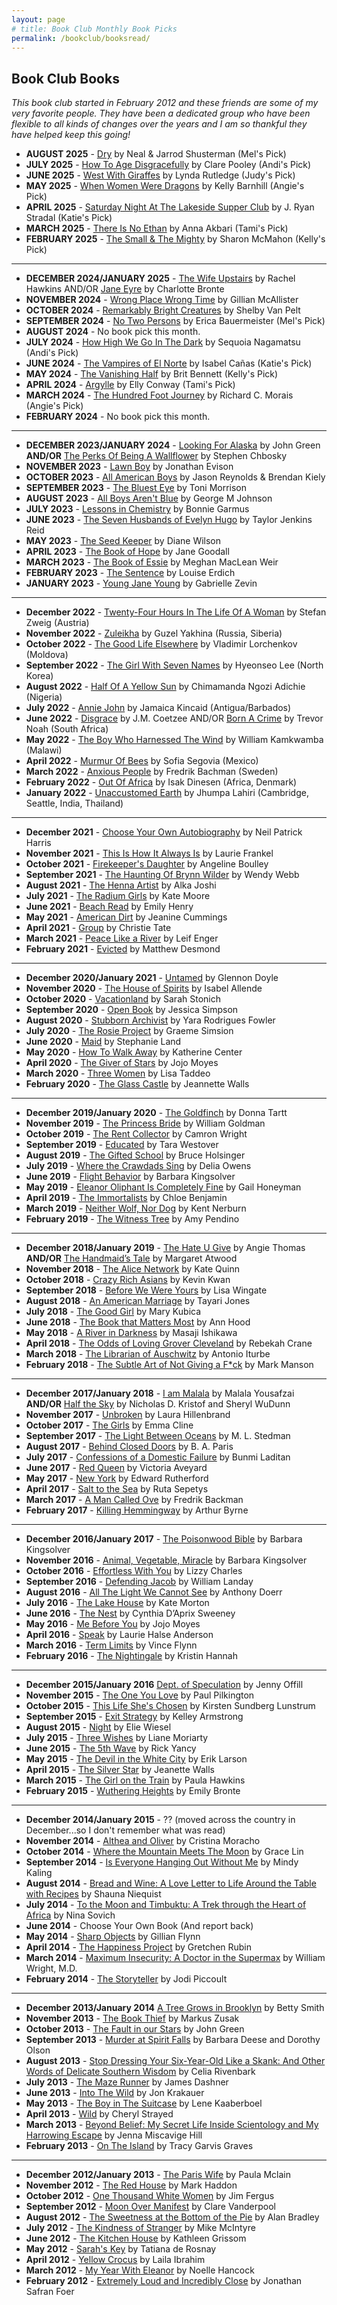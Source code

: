 ```yaml
---
layout: page
# title: Book Club Monthly Book Picks
permalink: /bookclub/booksread/
---
```

<h2>Book Club Books</h2>

*This book club started in February 2012 and these friends are some of my very favorite people. They have been a dedicated group who have been flexible to all kinds of changes over the years and I am so thankful they have helped keep this going!*

- **AUGUST 2025** - [Dry](https://www.amazon.com/Dry-Neal-Shusterman/dp/1481481975/ref=monarch_sidesheet_title) by Neal & Jarrod Shusterman (Mel's Pick)
- **JULY 2025** - [How To Age Disgracefully](https://www.amazon.com/How-Age-Disgracefully-Clare-Pooley/dp/0143137948/ref=monarch_sidesheet_title) by Clare Pooley (Andi's Pick)
- **JUNE 2025** - [West With Giraffes](https://www.amazon.com/West-Giraffes-Novel-Lynda-Rutledge/dp/1542023343/ref=monarch_sidesheet_title) by Lynda Rutledge (Judy's Pick)
- **MAY 2025** - [When Women Were Dragons](https://www.amazon.com/When-Women-Were-Dragons-Novel/dp/0385548222) by Kelly Barnhill (Angie's Pick)
- **APRIL 2025** - [Saturday Night At The Lakeside Supper Club](https://www.amazon.com/Saturday-Night-Lakeside-Supper-Club/dp/1984881094/ref=monarch_sidesheet_title) by J. Ryan Stradal (Katie's Pick)
- **MARCH 2025** - [There Is No Ethan](https://www.amazon.com/There-No-Ethan-Americas-Biggest/dp/1538742195) by Anna Akbari (Tami's Pick)
- **FEBRUARY 2025** - [The Small & The Mighty](https://www.amazon.com/Small-Mighty-Americans-Founding-Movement/dp/0593541677/ref=monarch_sidesheet_title) by Sharon McMahon (Kelly's Pick)

----
- **DECEMBER 2024/JANUARY 2025** - [The Wife Upstairs](https://www.amazon.com/Wife-Upstairs-Novel-Rachel-Hawkins/dp/1250245508/ref=monarch_sidesheet_title) by Rachel Hawkins AND/OR [Jane Eyre](https://www.amazon.com/Jane-Penguin-Classics-Charlotte-Bront%C3%AB/dp/0141441143/ref=monarch_sidesheet_title) by Charlotte Bronte
- **NOVEMBER 2024** - [Wrong Place Wrong Time](https://www.amazon.com/Wrong-Place-Time-Reeses-Book/dp/006325235X/ref=monarch_sidesheet_title) by Gillian McAllister
- **OCTOBER 2024** - [Remarkably Bright Creatures](https://www.amazon.com/Remarkably-Bright-Creatures-Shelby-Pelt/dp/0063204150/ref=tmm_hrd_swatch_0?_encoding=UTF8&dib_tag=se&dib=eyJ2IjoiMSJ9.KeXMWnxdJ5J48o4tPP-eg3quus5insBldTqa9Jsv3FuoNv4YJeP2p1dXxrxbBEATUtjP-cGcYu7-wOx2ZCFNGxLMbClRoirNB0YVUXtt0_LoRtz_2GwzIuR_qSiPMiE4dHmCbY1imkXVZPrM4TzPLFlrFIvXCWfoGtZON5mcCwUKx-7pp2RHoYDS-ITJCqE0zIJfuZMcO69eBwnS-LZX5CrTyWHbvgR85RlVTnEE-tI.SOxwg4OKfdhLpiCQKzA3udq7KpxOHW-LNJ5kiSlv6Ik&qid=1722027477&sr=1-1) by Shelby Van Pelt
- **SEPTEMBER 2024** - [No Two Persons](https://www.amazon.com/No-Two-Persons-Erica-Bauermeister-ebook/dp/B0B9KTYMKT/ref=tmm_kin_swatch_0?_encoding=UTF8&dib_tag=se&dib=eyJ2IjoiMSJ9.mLXNFDD2VHAK91or2ssObcIg2IM6TztuWJnMzjbPv5AzH2CFf56caFG2hao8hGJu2TNroZhn6MvqmcvZahfBYDkgaDa-PqDzMHMUc9YI1vhk5R723SXfr7m3o0JPOSulf5OvULrucmWoqPmMBfYPu3nJylUlrodGp6yo8LNJ0QNnklH6K9w4z4gmfDpt3SFM6IKeDIHgK114leoimYi7TOIATuwFgZ1CdiPrQ5f5tyA.xL-z3TDgYzC0r44iyCvCT6kLa4hSa9efdd6me6QHpO4&qid=1716399173&sr=8-1) by Erica Bauermeister (Mel's Pick)
- **AUGUST 2024** - No book pick this month.
- **JULY 2024** - [How High We Go In The Dark](https://www.amazon.com/How-High-We-Go-Dark/dp/0063072653/ref=tmm_pap_swatch_0?_encoding=UTF8&dib_tag=se&dib=eyJ2IjoiMSJ9.c2YL9S7WFsQowhZjwA6Qqe3JHc1btm2z4y6P42R5vZjGjHj071QN20LucGBJIEps.H7B5iGKfa2MzvwjlXYdweqWxVyNaqCdmFKnnan-ZSxQ&qid=1716306432&sr=1-1) by Sequoia Nagamatsu (Andi's Pick)
- **JUNE 2024** - [The Vampires of El Norte](https://www.amazon.com/Vampires-El-Norte-Isabel-Ca%C3%B1as/dp/0593436725/ref=sr_1_1?crid=2C2DNUM2G2SIZ&dib=eyJ2IjoiMSJ9.QBeNZtb_OAL6r5WWtoJlJS9WSyhw4eHnVSWdMsqfXkpWpSUKuA7tNO0GrrvJ8VH8Sa6rRH1OWH0cANzcjHk837OOZ4njzt0b8HNb7r8KXL0MTSZvRWsC_uTUwVdOLRVJtvQ0MJzNiGn1DVUpH8rKSbFBaqUEDanrw3Vwxp5Eui_zJXqLEXT7r-YdI4UlqQU0Z4eXyWGE62rkubBt0tGqXV_3HGu53lQRseTYVsfDQr4.tUnxtoFwaKNJPIiAcMIJSMrNx17hS096pf1wh11gMSw&dib_tag=se&keywords=vampires+of+el+norte&qid=1716306360&s=books&sprefix=vapires+of+el+norte%2Cstripbooks%2C200&sr=1-1) by Isabel Cañas (Katie's Pick)
- **MAY 2024** - [The Vanishing Half](https://www.amazon.com/Vanishing-Half-Novel-Brit-Bennett/dp/0525536965/ref=tmm_pap_swatch_0?_encoding=UTF8&dib_tag=se&dib=eyJ2IjoiMSJ9.9ZuxMhYIVd6AwbcZrVQoCyer_dQDlfgHsTGfZ3g_EX6CfrUeSsJ51mcg281Xi3XDSb2r7-Jkk4ND1Iiwo_Nx3HDTFljZXR8hoquB6z5vE8zXHRT1jZ-E7LO7i46zGysG-4j7tNcrQFHXfGKNSNW4Qsv579s8GY_cXIsKsj3vZqawBEZkjPqXcpGpPl7Uosk8IaFWPwN9F94TxwyQcpJwLRqnDUIMN_s82dHe4MX_lhI.Rs-anbggD_k9KUAUjR61T4Y72n7zuH4CJyl1W95pYRY&qid=1716306298&sr=1-1) by Brit Bennett (Kelly's Pick)
- **APRIL 2024** - [Argylle](https://www.amazon.com/Argylle-Novel-Elly-Conway/dp/0593600010/ref=tmm_hrd_swatch_0?_encoding=UTF8&dib_tag=se&dib=eyJ2IjoiMSJ9.Ge0g0CNxBf2Y-9ZNJ_vF7f4eTnZ7-DCKXwaaqyXLnVyNieqVNwA1MsFiLfplbw3Z1ioOyBJwgbP632yXJ0QToC-EaIqvnv8G-fM4G8F9elg-xUGEwxZvRqHcLrupPcmKh1ofNhXvCBSC3ioIxJd87M09Mbqrwg7ipr41LFOQkNlT2xNWpJMJb9M7luyHc1xX1qn9PIwCo5xL5bwrdWhfsmEXEBLZtgItGFJq4OC_PFA.sndkrRdYyEg1W9CorBw2S-1x88zq-dqxatNvkS7fEdc&qid=1716306250&sr=1-1) by Elly Conway (Tami's Pick)
- **MARCH 2024** - [The Hundred Foot Journey](https://www.amazon.com/Hundred-Foot-Journey-Richard-C-Morais/dp/1439165653/ref=tmm_pap_swatch_0?_encoding=UTF8&dib_tag=se&dib=eyJ2IjoiMSJ9.6Fgd--ololg42ACwDzvhA8pH9AVvs5x5CcchBJ-zutEIVacSKf3auPQiJhX0iRo8WzNuW-wx3z2Spn0QfTL2XW4hPkFKdS6g7SVsL5NKjdFxf9BdUxUGLQVBktBfkio2Mme1bkmGM0WKHmJWHtEw_Ba0pseXXU2XiYegv5kUQ02feuFOYddCFDTTy16g8H3CgyeVuV_daigEsk7Iv02YpOifkrMFOMb738eBPwvM2Mg.aXK70_whMglHjiPO1TynELZx7qSM8LanhYP2eQi6SGQ&qid=1716306188&sr=1-1) by Richard C. Morais (Angie's Pick)
- **FEBRUARY 2024** - No book pick this month. 

----
- **DECEMBER 2023/JANUARY 2024** - [Looking For Alaska](https://www.amazon.com/Looking-Alaska-John-Green-ebook/dp/B000YI1K0C/ref=sr_1_1?crid=3865IWYX2CJO0&keywords=looking%20for%20alaska&qid=1692383048&s=books&sprefix=looking%20for%20alaska%2Cstripbooks%2C135&sr=1-1&fbclid=IwAR3SppFlpT8IIDFO0zwNg2aAwIgyEdMd7H5vnsM0veg_oLsH3PBgJiHXAPw) by John Green **AND/OR** [The Perks Of Being A Wallflower](https://www.amazon.com/Perks-Being-Wallflower-Stephen-Chbosky/dp/1451696191/ref=sr_1_1?keywords=the+perks+of+being+a+wallflower+paperback&qid=1692385773&s=books&sprefix=the+perks+%2Cstripbooks%2C147&sr=1-1) by Stephen Chbosky
- **NOVEMBER 2023** - [Lawn Boy](https://www.amazon.com/Lawn-Boy-Jonathan-Evison-ebook/dp/B075G4KSVS/ref=sr_1_2?crid=OGSMDA9X08UM&keywords=lawn+boy&qid=1692385631&s=books&sprefix=lawn+boy%2Cstripbooks%2C137&sr=1-2) by Jonathan Evison
- **OCTOBER 2023** - [All American Boys](https://www.amazon.com/All-American-Boys-Jason-Reynolds/dp/1481463349/ref=sr_1_1?crid=2IVO5K0GX267T&keywords=all+american+boys&qid=1692385586&s=books&sprefix=all+american+boy%2Cstripbooks%2C144&sr=1-1) by Jason Reynolds & Brendan Kiely
- **SEPTEMBER 2023** - [The Bluest Eye](https://www.amazon.com/Bluest-Eye-Vintage-International/dp/0307278441/ref=sr_1_1?crid=N4VGTWCMLKGZ&keywords=the+bluest+eye&qid=1692385533&s=books&sprefix=the+bluest+eye%2Cstripbooks%2C144&sr=1-1) by Toni Morrison
- **AUGUST 2023** - [All Boys Aren't Blue](https://www.amazon.com/All-Boys-Arent-Blue/dp/0241515033/ref=monarch_sidesheet) by George M Johnson
- **JULY 2023** - [Lessons in Chemistry](https://smile.amazon.com/Lessons-Chemistry-Garmus-Bonnie/dp/1804990922/ref=monarch_sidesheet) by Bonnie Garmus
- **JUNE 2023** - [The Seven Husbands of Evelyn Hugo](https://smile.amazon.com/Seven-Husbands-Evelyn-Hugo-Novel/dp/1501161938/ref=monarch_sidesheet) by Taylor Jenkins Reid 
- **MAY 2023** - [The Seed Keeper](https://smile.amazon.com/Seed-Keeper-Novel-Diane-Wilson/dp/1571311378/ref=monarch_sidesheet) by Diane Wilson
- **APRIL 2023** - [The Book of Hope](https://smile.amazon.com/Book-Hope-Goodall-Jane-Abram/dp/0241479460/ref=monarch_sidesheet) by Jane Goodall
- **MARCH 2023** - [The Book of Essie](https://smile.amazon.com/Book-Essie-Meghan-MacLean-Weir/dp/0525436073/ref=monarch_sidesheet) by Meghan MacLean Weir
- **FEBRUARY 2023** - [The Sentence](https://smile.amazon.com/Sentence-Novel-Louise-Erdrich/dp/0062671138/ref=monarch_sidesheet) by Louise Erdich
- **JANUARY 2023** - [Young Jane Young](https://smile.amazon.com/Young-Jane-Novel-Gabrielle-Zevin/dp/1616208694/ref=monarch_sidesheet) by Gabrielle Zevin

----
- **December 2022** - [Twenty-Four Hours In The Life Of A Woman](https://www.amazon.com/Twenty-Four-Hours-Woman-Stefan-Zweig/dp/1782272151) by Stefan Zweig (Austria)
- **November 2022** - [Zuleikha](https://www.amazon.com/Zuleikha-Guzel-Yakhina/dp/1786073498) by Guzel Yakhina (Russia, Siberia)
- **October 2022** - [The Good Life Elsewhere](https://www.amazon.com/Good-Life-Elsewhere-Vladimir-Lorchenkov/dp/1939931010) by Vladimir Lorchenkov (Moldova)
- **September 2022** - [The Girl With Seven Names](https://www.amazon.com/Girl-Seven-Names-Korean-Defectors-ebook/dp/B00JD3ZL9U) by Hyeonseo Lee (North Korea)
- **August 2022** - [Half Of A Yellow Sun](https://www.amazon.com/Half-Yellow-Chimamanda-Ngozi-Adichie/dp/1400095204) by  Chimamanda Ngozi Adichie (Nigeria)
- **July 2022** - [Annie John](https://www.amazon.com/Annie-John-Novel-Jamaica-Kincaid/dp/0374525102) by Jamaica Kincaid (Antigua/Barbados)
- **June 2022** - [Disgrace](https://www.amazon.com/Disgrace-Novel-J-M-Coetzee/dp/0140296409) by J.M. Coetzee AND/OR [Born A Crime](https://www.amazon.com/Born-Crime-Stories-African-Childhood-ebook/dp/B01DHWACVY) by Trevor Noah (South Africa)
- **May 2022** - [The Boy Who Harnessed The Wind](https://www.amazon.com/Boy-Who-Harnessed-Wind-Electricity/dp/0061730335) by William Kamkwamba (Malawi)
- **April 2022** - [Murmur Of Bees](https://www.amazon.com/Murmur-Bees-Sofia-Segovia-ebook/dp/B07GNCQXXB) by Sofia Segovia (Mexico)
- **March 2022** - [Anxious People](https://www.amazon.com/Anxious-People-Novel-Fredrik-Backman/dp/1501160834) by Fredrik Bachman (Sweden)
- **February 2022** - [Out Of Africa](https://www.amazon.com/Africa-Modern-Library-Nonfiction-Books/dp/0679600213) by Isak Dinesen (Africa, Denmark)
- **January 2022** - [Unaccustomed Earth](https://www.amazon.com/Unaccustomed-Earth-Jhumpa-Lahiri-ebook/dp/B0011UGLK6/ref=tmm_kin_swatch_0?_encoding=UTF8&qid=1639967166&sr=8-1) by Jhumpa Lahiri (Cambridge, Seattle, India, Thailand)

----
- **December 2021** - [Choose Your Own Autobiography](https://www.amazon.com/Neil-Patrick-Harris-Target/dp/0804187088/ref=tmm_hrd_swatch_0?_encoding=UTF8&qid=&sr=) by Neil Patrick Harris
- **November 2021** - [This Is How It Always Is](https://www.amazon.com/This-How-Always-LAURIE-FRANKEL/dp/1250088569/ref=sr_1_1?dchild=1&keywords=this+is+how+it+always+is&qid=1619566329&sr=8-1) by Laurie Frankel
- **October 2021** - [Firekeeper's Daughter](https://www.amazon.com/Firekeepers-Daughter-Angeline-Boulley/dp/1250766567) by Angeline Boulley
- **September 2021** - [The Haunting Of Brynn Wilder](https://www.amazon.com/Haunting-Brynn-Wilder-Novel-ebook/dp/B0844QT2FT/ref=sr_1_1?dchild=1&keywords=haunting+of+brynn+wilder&qid=1619566273&sr=8-1) by Wendy Webb
- **August 2021** - [The Henna Artist](https://www.amazon.com/Henna-Artist-Novel-Alka-Joshi/dp/0778331474/ref=sr_1_1?dchild=1&keywords=the+henna+artist&qid=1619566238&sr=8-1) by Alka Joshi
- **July 2021** - [The Radium Girls](https://www.amazon.com/Radium-Girls-Story-Americas-Shining/dp/149264935X) by Kate Moore
- **June 2021** - [Beach Read](https://www.amazon.com/Beach-Read-Emily-Henry/dp/1984806734/ref=sr_1_1?dchild=1&keywords=beach+read&qid=1619566208&sr=8-1) by Emily Henry
- **May 2021** - [American Dirt](https://www.amazon.com/American-Dirt-Novel-Jeanine-Cummins-ebook/dp/B07QQLCZY1/ref=sr_1_1?dchild=1&keywords=american+dirt&qid=1603851432&sr=8-1) by Jeanine Cummings
- **April 2021** - [Group](https://www.amazon.com/Group-How-One-Therapist-Circle-Strangers-Saved-My-Life-ebook/dp/B084GBBGHS/ref=sr_1_1?dchild=1&keywords=group&qid=1603851287&sr=8-1) by Christie Tate
- **March 2021** - [Peace Like a River](https://www.amazon.com/Peace-Like-River-Leif-Enger-ebook/dp/B0062A4882/ref=sr_1_1?crid=16K4C2TO9GDGH&dchild=1&keywords=peace+like+a+river+by+leif+enger&qid=1603850920&s=digital-text&sprefix=peace+like+a+%2Cdigital-text%2C186&sr=1-1) by Leif Enger
- **February 2021** - [Evicted](https://www.amazon.com/Evicted-Poverty-Profit-American-City-ebook/dp/B010ZXKCAO/ref=tmm_kin_swatch_0?_encoding=UTF8&qid=1603851189&sr=8-1) by Matthew Desmond

----
- **December 2020/January 2021** - [Untamed](https://www.amazon.com/Untamed-Glennon-Doyle-ebook/dp/B07VSZTKJ8/ref=tmm_kin_swatch_0?_encoding=UTF8&qid=1603891581&sr=1-1-791c2399-d602-4248-afbb-8a79de2d236f) by Glennon Doyle
- **November 2020** - [The House of Spirits](https://www.amazon.com/House-Spirits-Novel-Isabel-Allende-ebook/dp/B01675AB28/ref=tmm_kin_swatch_0?_encoding=UTF8&qid=1595963392&sr=8-2) by Isabel Allende
- **October 2020** - [Vacationland](https://www.amazon.com/Vacationland-Sarah-Stonich-ebook/dp/B00C13Q2ZG/ref=tmm_kin_swatch_0?_encoding=UTF8&qid=1595963444&sr=8-4) by Sarah Stonich
- **September 2020** - [Open Book](https://www.amazon.com/Untitled-Memoir-Lou-Htims-ebook/dp/B07GVJPXV9/ref=tmm_kin_swatch_0?_encoding=UTF8&qid=1595963467&sr=8-2) by Jessica Simpson
- **August 2020** - [Stubborn Archivist](https://www.amazon.com/Stubborn-Archivist-Yara-Rodrigues-Fowler-ebook-dp-B07FPBKZWX/dp/B07FPBKZWX/ref=mt_other?_encoding=UTF8&me=&qid=1595963496) by Yara Rodrigues Fowler
- **July 2020** - [The Rosie Project](https://www.amazon.com/Rosie-Project-Novel-Tillman-Book-ebook/dp/B00BSBR9N6/ref=sr_1_2?dchild=1&keywords=rosie+project&qid=1595963533&s=digital-text&sr=1-2) by Graeme Simsion
- **June 2020** - [Maid](https://www.amazon.com/Maid-Hard-Work-Mothers-Survive-ebook/dp/B07CWPRXFG/ref=sr_1_2?dchild=1&keywords=Maid&qid=1595963560&s=digital-text&sr=1-2) by Stephanie Land
- **May 2020** - [How To Walk Away](https://www.amazon.com/How-Walk-Away-Katherine-Center-ebook/dp/B076B271QT/ref=sr_1_2?dchild=1&keywords=how+to+walk+away&qid=1595963585&s=digital-text&sr=1-2) by Katherine Center
- **April 2020** - [The Giver of Stars](https://www.amazon.com/Giver-Stars-Novel-Jojo-Moyes-ebook/dp/B07NKP3JL4/ref=sr_1_2?dchild=1&keywords=the+giver+of+stars&qid=1595963611&s=digital-text&sr=1-2) by Jojo Moyes
- **March 2020** - [Three Women](https://www.amazon.com/Three-Women-Lisa-Taddeo-ebook/dp/B07MNJS37D/ref=sr_1_2?dchild=1&keywords=three+women&qid=1595963633&s=digital-text&sr=1-2) by Lisa Taddeo
- **February 2020** - [The Glass Castle](https://www.amazon.com/Glass-Castle-Memoir-Jeannette-Walls-ebook/dp/B000OVLKMM/ref=sr_1_2?dchild=1&keywords=the+glass+castle&qid=1595963657&s=digital-text&sr=1-2) by Jeannette Walls

----
- **December 2019/January 2020** - [The Goldfinch](https://www.amazon.com/Goldfinch-Novel-Pulitzer-Prize-Fiction-ebook/dp/B00BAXFECK/ref=sr_1_2?dchild=1&keywords=the+goldfinch&qid=1595966238&s=digital-text&sr=1-2) by Donna Tartt
- **November 2019** - [The Princess Bride](https://www.amazon.com/Princess-Bride-Morgensterns-Classic-Adventure-ebook/dp/B003IEJZRY/ref=sr_1_2?dchild=1&keywords=the+princess+bride&qid=1595966283&s=digital-text&sr=1-2) by William Goldman
- **October 2019** - [The Rent Collector](https://www.amazon.com/Rent-Collector-Camron-Wright-ebook/dp/B0091X6T4I/ref=sr_1_2?dchild=1&keywords=the+rent+collector&qid=1595966317&s=digital-text&sr=1-2) by Camron Wright
- **September 2019** - [Educated](https://www.amazon.com/Educated-Memoir-Tara-Westover-ebook/dp/B072BLVM83/ref=sr_1_2?dchild=1&keywords=educated&qid=1595966352&s=digital-text&sr=1-2) by Tara Westover
- **August 2019** - [The Gifted School](https://www.amazon.com/Gifted-School-Novel-Bruce-Holsinger-ebook/dp/B07JYQ2W93/ref=tmm_kin_swatch_0?_encoding=UTF8&qid=1595966479&sr=1-2) by Bruce Holsinger 
- **July 2019** - [Where the Crawdads Sing](https://www.amazon.com/Where-Crawdads-Sing-Delia-Owens-ebook/dp/B078GD3DRG/ref=sr_1_2?crid=2177EVSTV15KA&dchild=1&keywords=where+the+crawdads+sing&qid=1595966527&s=digital-text&sprefix=where+the+cra%2Cdigital-text%2C332&sr=1-2) by Delia Owens
- **June 2019** - [Flight Behavior](https://www.amazon.com/Flight-Behavior-Novel-Barbara-Kingsolver-ebook/dp/B007HBY89E/ref=sr_1_2?dchild=1&keywords=flight+behavior&qid=1595966554&s=digital-text&sr=1-2) by Barbara Kingsolver
- **May 2019** - [Eleanor Oliphant Is Completely Fine](https://www.amazon.com/Eleanor-Oliphant-Completely-Fine-Novel-ebook/dp/B01KGZVTOE/ref=sr_1_2?crid=2B1NWXJNFXJ4T&dchild=1&keywords=eleanor+oliphant+is+completely+fine&qid=1595966587&s=digital-text&sprefix=eleanor+oliph%2Cdigital-text%2C274&sr=1-2) by Gail Honeyman
- **April 2019** - [The Immortalists](https://www.amazon.com/Immortalists-Chloe-Benjamin-ebook/dp/B071D3D2ZX/ref=sr_1_2?crid=107D7K9QOTOJP&dchild=1&keywords=the+immortalists&qid=1595966613&s=digital-text&sprefix=the+immor%2Cdigital-text%2C301&sr=1-2) by Chloe Benjamin
- **March 2019** - [Neither Wolf, Nor Dog](https://www.amazon.com/Neither-Wolf-nor-25th-Anniversary-ebook/dp/B07VT9R1W4/ref=sr_1_2?crid=2PJKZO7KMINBY&dchild=1&keywords=neither+wolf+nor+dog+by+kent+nerburn&qid=1595966652&s=digital-text&sprefix=neither+wolf%2Cdigital-text%2C-1&sr=1-2) by Kent Nerburn
- **February 2019** - [The Witness Tree](https://www.amazon.com/Witness-Tree-Amy-Pendino-ebook/dp/B07H5QML1S/ref=sr_1_1?dchild=1&keywords=the+witness+tree&qid=1595966725&s=digital-text&sr=1-1) by Amy Pendino

----
- **December 2018/January 2019** - [The Hate U Give](https://www.amazon.com/Hate-U-Give-Angie-Thomas-ebook/dp/B01M0614T9/ref=sr_1_2?dchild=1&keywords=the+hate+you+give&qid=1595966756&s=digital-text&sr=1-2) by Angie Thomas **AND/OR** [The Handmaid’s Tale](https://www.amazon.com/Handmaids-Tale-Margaret-Atwood-ebook/dp/B003JFJHTS/ref=sr_1_2?dchild=1&keywords=the+handmaid%27s+tale&qid=1595966777&s=digital-text&sr=1-2) by Margaret Atwood
- **November 2018** - [The Alice Network](https://www.amazon.com/Alice-Network-Novel-Kate-Quinn-ebook/dp/B01LZFL63S/ref=sr_1_2?dchild=1&keywords=the+alice+network&qid=1595967228&s=digital-text&sr=1-2) by Kate Quinn
- **October 2018** - [Crazy Rich Asians](https://www.amazon.com/Crazy-Rich-Asians-Trilogy-Book-ebook/dp/B00AP2VQEM/ref=sr_1_3?dchild=1&keywords=crazy+rich&qid=1596154594&s=digital-text&sr=1-3) by Kevin Kwan
- **September 2018** - [Before We Were Yours](https://www.amazon.com/Before-We-Were-Yours-Novel-ebook/dp/B01M14UN1J/ref=sr_1_2?dchild=1&keywords=before+we+were+yours&qid=1596154626&s=digital-text&sr=1-2) by Lisa Wingate
- **August 2018** - [An American Marriage](https://www.amazon.com/American-Marriage-Novel-Oprahs-Selection-ebook/dp/B01NCUXEFR/ref=sr_1_2?dchild=1&keywords=american+marriage&qid=1596154653&s=digital-text&sr=1-2) by Tayari Jones
- **July 2018** - [The Good Girl](https://www.amazon.com/Good-Girl-addictively-suspenseful-gripping-ebook/dp/B00IB5BSBG/ref=sr_1_2?dchild=1&keywords=the+good+girl&qid=1596154686&s=digital-text&sr=1-2) by Mary Kubica
- **June 2018** - [The Book that Matters Most](https://www.amazon.com/Book-That-Matters-Most-Novel-ebook/dp/B016CAJJ12/ref=sr_1_2?dchild=1&keywords=the+book+that+matters+most&qid=1596154718&s=digital-text&sr=1-2) by Ann Hood
- **May 2018** - [A River in Darkness](https://www.amazon.com/River-Darkness-Escape-North-Korea-ebook/dp/B06XKRKFZL/ref=sr_1_2?dchild=1&keywords=a+river+in+darkness&qid=1596154745&s=digital-text&sr=1-2) by Masaji Ishikawa
- **April 2018** - [The Odds of Loving Grover Cleveland](https://www.amazon.com/Odds-Loving-Grover-Cleveland-ebook/dp/B01ELCZOBM/ref=sr_1_2?crid=22DX2AHBHXGCF&dchild=1&keywords=the+odds+of+loving+grover+cleveland&qid=1596154781&s=digital-text&sprefix=the+odds+%2Cdigital-text%2C171&sr=1-2) by Rebekah Crane
- **March 2018** - [The Librarian of Auschwitz](https://www.amazon.com/Librarian-Auschwitz-Antonio-Iturbe-ebook/dp/B06XR8L9XW/ref=sr_1_2?crid=3E25PC78TBM6M&dchild=1&keywords=the+librarian+of+auschwitz&qid=1596154808&s=digital-text&sprefix=the+libraryan+of%2Cdigital-text%2C172&sr=1-2) by Antonio Iturbe
- **February 2018** - [The Subtle Art of Not Giving a F*ck](https://www.amazon.com/Subtle-Art-Not-Giving-Counterintuitive-ebook/dp/B019MMUA8S/ref=sr_1_2?crid=U3EV2YVFUEME&dchild=1&keywords=the+subtle+art+of+not+giving+a+fck&qid=1596154838&s=digital-text&sprefix=the+subtl%2Cdigital-text%2C182&sr=1-2) by Mark Manson

----
- **December 2017/January 2018** - [I am Malala](https://www.amazon.com/Am-Malala-Stood-Education-Taliban-ebook/dp/B00CH3DBNQ/ref=sr_1_2?dchild=1&keywords=I+am+malala&qid=1596154865&s=digital-text&sr=1-2) by Malala Yousafzai **AND/OR** [Half the Sky](https://www.amazon.com/Half-Sky-Nicholas-D-Kristof-ebook/dp/B002MHOCTO/ref=sr_1_2?dchild=1&keywords=half+the+sky&qid=1596154890&s=digital-text&sr=1-2) by Nicholas D. Kristof and Sheryl WuDunn 
- **November 2017** - [Unbroken](https://www.amazon.com/Unbroken-World-Survival-Resilience-Redemption-ebook/dp/B003WUYPPG/ref=sr_1_2?dchild=1&keywords=unbroken&qid=1596154918&s=digital-text&sr=1-2) by Laura Hillenbrand
- **October 2017** - [The Girls](https://www.amazon.com/Girls-Novel-Emma-Cline-ebook/dp/B015LYZH20/ref=sr_1_2?dchild=1&keywords=the+girls&qid=1596154943&s=digital-text&sr=1-2) by Emma Cline 
- **September 2017** - [The Light Between Oceans](https://www.amazon.com/Light-Between-Oceans-Novel-ebook/dp/B0064CL1T2/ref=sr_1_2?crid=2K1WMPSUB1HCO&dchild=1&keywords=the+light+between+oceans&qid=1596154972&s=digital-text&sprefix=the+light+between+o%2Cdigital-text%2C173&sr=1-2) by M. L. Stedman
- **August 2017** - [Behind Closed Doors](https://www.amazon.com/Behind-Closed-Doors-B-Paris-ebook/dp/B01CXO4VRI/ref=sr_1_2?dchild=1&keywords=behind+closed+doors&qid=1596155015&s=digital-text&sr=1-2) by B. A. Paris
- **July 2017** - [Confessions of a Domestic Failure](https://www.amazon.com/Confessions-Domestic-Failure-Humorous-Perfect-ebook/dp/B01N3JKY1D/ref=sr_1_2?crid=3EO7Q93G8EHRV&dchild=1&keywords=confessions+of+a+domestic+failure&qid=1596155049&s=digital-text&sprefix=confessions+of+a+domes%2Cdigital-text%2C171&sr=1-2) by Bunmi Laditan
- **June 2017** - [Red Queen](https://www.amazon.com/Red-Queen-Victoria-Aveyard-ebook/dp/B00KFG156C/ref=sr_1_2?dchild=1&keywords=red+queen&qid=1596155080&s=digital-text&sr=1-2) by Victoria Aveyard
- **May 2017** - [New York](https://www.amazon.com/New-York-Novel-Edward-Rutherfurd-ebook/dp/B002PMVY3I/ref=sr_1_3?dchild=1&keywords=new+york&qid=1596155105&s=digital-text&sr=1-3) by Edward Rutherford
- **April 2017** - [Salt to the Sea](https://www.amazon.com/Salt-Sea-Ruta-Sepetys-ebook/dp/B00YM34WM8/ref=sr_1_2?dchild=1&keywords=salt+to+the+sea&qid=1596155130&s=digital-text&sr=1-2) by Ruta Sepetys
- **March 2017** - [A Man Called Ove](https://www.amazon.com/Man-Called-Ove-Novel-ebook/dp/B00GEEB730/ref=sr_1_2?dchild=1&keywords=a+man+called+ove&qid=1596155155&s=digital-text&sr=1-2) by Fredrik Backman
- **February 2017** - [Killing Hemmingway](https://www.amazon.com/gp/product/B00U01ICUO/ref=dbs_a_def_rwt_hsch_vapi_tkin_p1_i0) by Arthur Byrne

----
- **December 2016/January 2017** - [The Poisonwood Bible](https://www.amazon.com/Barbara-Kingsolver-ebook/dp/B000QTE9WU/ref=sr_1_2?dchild=1&keywords=the+poisonwood+bible&qid=1596155246&s=digital-text&sr=1-2) by Barbara Kingsolver
- **November 2016** - [Animal, Vegetable, Miracle](https://www.amazon.com/Animal-Vegetable-Miracle-10th-anniversary-ebook/dp/B01JYX7LKU/ref=sr_1_2?crid=37BJXK0OQZQUJ&dchild=1&keywords=animal+vegetable+miracle+by+barbara+kingsolver&qid=1596155273&s=digital-text&sprefix=animal+vege%2Cdigital-text%2C173&sr=1-2) by Barbara Kingsolver
- **October 2016** - [Effortless With You](https://www.amazon.com/Effortless-You-Lizzy-Charles-ebook/dp/B00EHZVW1U/ref=sr_1_2?dchild=1&keywords=effortless+with+you&qid=1596155304&s=digital-text&sr=1-2) by Lizzy Charles
- **September 2016** - [Defending Jacob](https://www.amazon.com/Defending-Jacob-Novel-William-Landay-ebook/dp/B0050DIWFC/ref=sr_1_2?dchild=1&keywords=defending+jacob&qid=1596155332&s=digital-text&sr=1-2) by William Landay
- **August 2016** - [All The Light We Cannot See](https://www.amazon.com/All-Light-We-Cannot-See-ebook/dp/B00DPM7TIG/ref=sr_1_2?dchild=1&keywords=all+the+light+we+cannot+see&qid=1596155356&s=digital-text&sr=1-2) by Anthony Doerr
- **July 2016** - [The Lake House](https://www.amazon.com/Lake-House-Novel-Kate-Morton-ebook/dp/B00LD1S3PY/ref=sr_1_2?dchild=1&keywords=the+lake+house&qid=1596158745&s=digital-text&sr=1-2) by Kate Morton
- **June 2016** - [The Nest](https://www.amazon.com/Nest-Cynthia-DAprix-Sweeney-ebook/dp/B010LU8V8Q/ref=sr_1_2?dchild=1&keywords=the+nest&qid=1596159014&s=digital-text&sr=1-2) by Cynthia D’Aprix Sweeney 
- **May 2016** - [Me Before You](https://www.amazon.com/Me-Before-You-Novel-Trilogy-ebook/dp/B0089EHWQE/ref=sr_1_2?dchild=1&keywords=me+before+you&qid=1596159049&s=digital-text&sr=1-2) by Jojo Moyes 
- **April 2016** - [Speak](https://www.amazon.com/Speak-Laurie-Halse-Anderson-ebook/dp/B004QGY36Q/ref=sr_1_2?dchild=1&keywords=speak&qid=1596159073&s=digital-text&sr=1-2) by Laurie Halse Anderson
- **March 2016** - [Term Limits](https://www.amazon.com/Term-Limits-Vince-Flynn-ebook/dp/B002F53LYU/ref=sr_1_2?dchild=1&keywords=term+limits&qid=1596159111&s=digital-text&sr=1-2) by Vince Flynn 
- **February 2016** - [The Nightingale](https://www.amazon.com/Nightingale-Novel-Kristin-Hannah-ebook/dp/B00JO8PEN2/ref=sr_1_2?dchild=1&keywords=the+nightingale&qid=1596159145&s=digital-text&sr=1-2) by Kristin Hannah

----
- **December 2015/January 2016** [Dept. of Speculation](https://www.amazon.com/Dept-Speculation-Vintage-Contemporaries-Offill-ebook/dp/B00F1W0DV8/ref=sr_1_2?crid=1UHSIMZL56GQX&dchild=1&keywords=dept+of+speculation&qid=1596159178&s=digital-text&sprefix=dept+of+spec%2Cdigital-text%2C176&sr=1-2) by Jenny Offill
- **November 2015** - [The One You Love](https://www.amazon.com/Love-Holden-Suspense-Mystery-Trilogy-ebook/dp/B004YDSL9Q/ref=tmm_kin_swatch_0?_encoding=UTF8&qid=1596159223&sr=1-9) by Paul Pilkington
- **October 2015** - [This Life She's Chosen](https://www.amazon.com/This-Chosen-Kirsten-Sundberg-Lunstrum/dp/0811856569/ref=sr_1_2?crid=32RCS8JRA9EYT&dchild=1&keywords=kirsten+sundberg+lunstrum&qid=1596159300&s=digital-text&sprefix=kirsten+sun%2Cdigital-text%2C163&sr=1-2-catcorr) by Kirsten Sundberg Lunstrum 
- **September 2015** - [Exit Strategy](https://www.amazon.com/Exit-Strategy-Nadia-Stafford-Book-ebook/dp/B000SMQFZY/ref=sr_1_7?dchild=1&keywords=exit+strategy&qid=1596159345&s=digital-text&sr=1-7) by Kelley Armstrong
- **August 2015** - [Night](https://www.amazon.com/Night-Trilogy-Elie-Wiesel-ebook/dp/B0071VUXXA/ref=sr_1_2?dchild=1&keywords=night&qid=1596159382&s=digital-text&sr=1-2) by Elie Wiesel
- **July 2015** - [Three Wishes](https://www.amazon.com/Three-Wishes-Novel-Liane-Moriarty-ebook/dp/B0014H32E4/ref=sr_1_2?dchild=1&keywords=three+wishes&qid=1596159405&s=digital-text&sr=1-2) by Liane Moriarty
- **June 2015** - [The 5th Wave](https://www.amazon.com/5th-Wave-Rick-Yancey-ebook/dp/B009VMC7UO/ref=sr_1_2?dchild=1&keywords=the+fifth+wave&qid=1596159432&s=digital-text&sr=1-2) by Rick Yancy
- **May 2015** - [The Devil in the White City](https://www.amazon.com/Devil-White-City-Changed-America-ebook/dp/B000FC0ZIA/ref=sr_1_2?dchild=1&keywords=devil+in+the+white+city&qid=1596159469&s=digital-text&sr=1-2) by Erik Larson
- **April 2015** - [The Silver Star](https://www.amazon.com/Silver-Star-Novel-Jeannette-Walls-ebook/dp/B00A28HOEA/ref=sr_1_2?dchild=1&keywords=the+silver+star&qid=1596159496&s=digital-text&sr=1-2) by Jeanette Walls
- **March 2015** - [The Girl on the Train](https://www.amazon.com/Girl-Train-Novel-Paula-Hawkins-ebook/dp/B00L9B7IKE/ref=sr_1_2?dchild=1&keywords=the+girl+on+the+train&qid=1596159528&s=digital-text&sr=1-2) by Paula Hawkins
- **February 2015** - [Wuthering Heights](https://www.amazon.com/Wuthering-Heights-AmazonClassics-Emily-Bront%C3%AB-ebook/dp/B073QM98F5/ref=sr_1_3?dchild=1&keywords=wuthering+heights&qid=1596159632&sr=8-3) by Emily Bronte

----
- **December 2014/January 2015** - ?? (moved across the country in December...so I don't remember what was read)
- **November 2014** - [Althea and Oliver](https://www.amazon.com/Althea-Oliver-Cristina-Moracho-ebook/dp/B00INIXP26/ref=sr_1_1?dchild=1&keywords=althea+and+oliver&qid=1596279677&s=digital-text&sr=1-1) by Cristina Moracho
- **October 2014** - [Where the Mountain Meets The Moon](https://www.amazon.com/Where-Mountain-Meets-Moon-Grace-ebook/dp/B0029KHT80/ref=sr_1_2?crid=3L9CV1QEB43HP&dchild=1&keywords=where+the+mountain+meets+the+moon&qid=1596279718&s=digital-text&sprefix=where+the+moun%2Cdigital-text%2C172&sr=1-2) by Grace Lin
- **September 2014** - [Is Everyone Hanging Out Without Me](https://www.amazon.com/Everyone-Hanging-Without-Other-Concerns-ebook/dp/B004JN1D3M/ref=sr_1_2?crid=XBTSBGMIQSIH&dchild=1&keywords=is+everyone+hanging+out+without+me&qid=1596279746&s=digital-text&sprefix=is+everyone%2Cdigital-text%2C171&sr=1-2) by Mindy Kaling
- **August 2014** - [Bread and Wine: A Love Letter to Life Around the Table with Recipes](https://www.amazon.com/Bread-Wine-Letter-Around-Recipes-ebook/dp/B008EGV68M/ref=sr_1_2?dchild=1&keywords=bread+and+wine&qid=1596279878&s=digital-text&sr=1-2) by Shauna Niequist
- **July 2014** - [To the Moon and Timbuktu: A Trek through the Heart of Africa](https://www.amazon.com/Moon-Timbuktu-Through-Heart-Africa-ebook/dp/B00B77UDW0/ref=sr_1_1?crid=3MA3C4I15O62S&dchild=1&keywords=to+the+moon+and+timbuktu&qid=1596281747&s=digital-text&sprefix=to+the+moon+and+tim%2Cdigital-text%2C265&sr=1-1) by Nina Sovich
- **June 2014** - Choose Your Own Book (And report back)
- **May 2014** - [Sharp Objects](https://www.amazon.com/Sharp-Objects-Novel-Gillian-Flynn-ebook/dp/B000JMKTLO/ref=sr_1_2?dchild=1&keywords=sharp+objects&qid=1596281789&s=digital-text&sr=1-2) by Gillian Flynn
- **April 2014** - [The Happiness Project](https://www.amazon.com/Happiness-Project-Tenth-Anniversary-Aristotle-ebook/dp/B07CRQMQ17/ref=sr_1_2?dchild=1&keywords=the+happiness+project&qid=1596281824&s=digital-text&sr=1-2) by Gretchen Rubin
- **March 2014** - [Maximum Insecurity: A Doctor in the Supermax](https://www.amazon.com/Maximum-Insecurity-William-Wright-M-D-ebook/dp/B00HGZ8II8/ref=sr_1_fkmr1_1?dchild=1&keywords=maximum+in+security+william+wright&qid=1596281887&s=digital-text&sr=1-1-fkmr1) by William Wright, M.D.
- **February 2014** - [The Storyteller](https://www.amazon.com/Storyteller-Jodi-Picoult-ebook/dp/B008J48RA4/ref=sr_1_2?dchild=1&keywords=the+storyteller&qid=1596281923&s=digital-text&sr=1-2) by Jodi Piccoult

----
- **December 2013/January 2014** [A Tree Grows in Brooklyn](https://www.amazon.com/dp/B08F3D3ZSB/ref=sr_1_3?crid=1GFHLAT4HUPYD&dchild=1&keywords=a+tree+grows+in+brooklyn&qid=1596281963&s=digital-text&sprefix=a+tree+grows+%2Cdigital-text%2C163&sr=1-3) by Betty Smith
- **November 2013** - [The Book Thief](https://www.amazon.com/Book-Thief-Markus-Zusak-ebook/dp/B000XUBFE2/ref=sr_1_2?dchild=1&keywords=the+book+thief&qid=1596281999&s=digital-text&sr=1-2) by Markus Zusak
- **October 2013** - [The Fault in our Stars](https://www.amazon.com/Fault-Our-Stars-John-Green-ebook/dp/B005ZOBNOI/ref=sr_1_2?crid=1BTU7CTINO82L&dchild=1&keywords=the+fault+in+our+stars&qid=1596282036&s=digital-text&sprefix=the+fault+in+%2Cdigital-text%2C182&sr=1-2) by John Green
- **September 2013** - [Murder at Spirit Falls](https://www.amazon.com/Murder-Spirit-Falls-Ordinary-Mysteries-ebook/dp/B01LCHE9OW/ref=sr_1_2?dchild=1&keywords=murder+at+spirit+falls&qid=1596282070&s=digital-text&sr=1-2) by Barbara Deese and Dorothy Olson
- **August 2013** - [Stop Dressing Your Six-Year-Old Like a Skank: And Other Words of Delicate Southern Wisdom](https://www.amazon.com/Stop-Dressing-Your-Six-Year-Old-Skank-ebook/dp/B000V76ZZQ/ref=sr_1_1?crid=1CWJVPRQIU8GI&dchild=1&keywords=stop+dressing+your+six+year+old+like+a+skank&qid=1596282114&s=digital-text&sprefix=stop+dress%2Cdigital-text%2C173&sr=1-1) by Celia Rivenbark
- **July 2013** - [The Maze Runner](https://www.amazon.com/Maze-Runner-Book-ebook/dp/B002QE3CTY/ref=sr_1_2?dchild=1&keywords=the+maze+runner&qid=1596282171&s=digital-text&sr=1-2) by James Dashner
- **June 2013** - [Into The Wild](https://www.amazon.com/Into-Wild-Jon-Krakauer-ebook/dp/B000SEFNMS/ref=sr_1_2?dchild=1&keywords=into+the+wild&qid=1596282205&s=digital-text&sr=1-2) by Jon Krakauer
- **May 2013** - [The Boy in The Suitcase](https://www.amazon.com/Boy-Suitcase-Nina-Borg-Book-ebook/dp/B004NNUXXE/ref=sr_1_2?dchild=1&keywords=the+boy+in+the+suitcase&qid=1596282236&s=digital-text&sr=1-2) by Lene Kaaberboel
- **April 2013** - [Wild](https://www.amazon.com/Wild-Oprahs-Book-Club-Digital-ebook/dp/B005CRQ4XI/ref=sr_1_2?dchild=1&keywords=wild&qid=1596282265&s=digital-text&sr=1-2) by Cheryl Strayed
- **March 2013** - [Beyond Belief: My Secret Life Inside Scientology and My Harrowing Escape](https://www.amazon.com/Beyond-Belief-Secret-Scientology-Harrowing-ebook/dp/B008XOJ7C2/ref=sr_1_2?dchild=1&keywords=beyond+belief&qid=1596282316&s=digital-text&sr=1-2) by Jenna Miscavige Hill
- **February 2013** - [On The Island](https://www.amazon.com/Island-Novel-Tracey-Garvis-Graves-ebook/dp/B0089PFZGW/ref=sr_1_2?dchild=1&keywords=on+the+island&qid=1596282341&s=digital-text&sr=1-2) by Tracy Garvis Graves

----
- **December 2012/January 2013** - [The Paris Wife](https://www.amazon.com/Paris-Wife-Novel-Paula-McLain-ebook/dp/B004DEPELY/ref=sr_1_2?dchild=1&keywords=the+paris+wife&qid=1596282369&s=digital-text&sr=1-2) by Paula Mclain
- **November 2012** - [The Red House](https://www.amazon.com/Red-House-Novel-Mark-Haddon-ebook/dp/B006NKNGJ8/ref=sr_1_2?dchild=1&keywords=the+red+house&qid=1596282525&s=digital-text&sr=1-2) by Mark Haddon
- **October 2012** - [One Thousand White Women](https://www.amazon.com/One-Thousand-White-Women-Journals-ebook/dp/B0042XA3OE/ref=sr_1_2?crid=3P3KNCIXSEEO&dchild=1&keywords=one+thousand+white+women&qid=1596282555&s=digital-text&sprefix=one+thousand%2Cdigital-text%2C185&sr=1-2) by Jim Fergus
- **September 2012** - [Moon Over Manifest](https://www.amazon.com/Moon-Over-Manifest-Clare-Vanderpool-ebook/dp/B003F3FJVE/ref=sr_1_2?dchild=1&keywords=moon+over+manifest&qid=1596282637&s=digital-text&sr=1-2) by Clare Vanderpool
- **August 2012** - [The Sweetness at the Bottom of the Pie](https://www.amazon.com/Sweetness-Bottom-Pie-Flavia-Novel-ebook/dp/B0027G6XDS/ref=sr_1_2?crid=O1YPFKF6F7E5&dchild=1&keywords=the+sweetness+at+the+bottom+of+the+pie&qid=1596282667&s=digital-text&sprefix=the+sweetness%2Cdigital-text%2C170&sr=1-2) by Alan Bradley
- **July 2012** - [The Kindness of Stranger](https://www.amazon.com/Kindness-Strangers-Penniless-Across-America-ebook/dp/B004183KI6/ref=sr_1_5?dchild=1&keywords=the+kindness+of+strangers&qid=1596282692&s=digital-text&sr=1-5) by Mike McIntyre
- **June 2012** - [The Kitchen House](https://www.amazon.com/Kitchen-House-Novel-Kathleen-Grissom-ebook/dp/B0034DGPEU/ref=sr_1_2?dchild=1&keywords=the+kitchen+house&qid=1596282731&s=digital-text&sr=1-2) by Kathleen Grissom
- **May 2012** - [Sarah's Key](https://www.amazon.com/Sarahs-Key-Tatiana-Rosnay-ebook/dp/B001HNE3NO/ref=sr_1_2?dchild=1&keywords=sarah%27s+key&qid=1596282751&s=digital-text&sr=1-2) by Tatiana de Rosnay
- **April 2012** - [Yellow Crocus](https://www.amazon.com/Yellow-Crocus-Laila-Ibrahim-ebook/dp/B00IUA8IN8/ref=sr_1_2?dchild=1&keywords=yellow+crocus&qid=1596282788&s=digital-text&sr=1-2) by Laila Ibrahim
- **March 2012** - [My Year With Eleanor](https://www.amazon.com/My-Year-Eleanor-Noelle-Hancock-ebook/dp/B004MMEIKK/ref=sr_1_2?dchild=1&keywords=my+year+with+eleanor&qid=1596282810&s=digital-text&sr=1-2) by Noelle Hancock
- **February 2012** - [Extremely Loud and Incredibly Close](https://www.amazon.com/Extremely-Loud-Incredibly-Close-Novel-ebook/dp/B003K16PXC/ref=sr_1_2?crid=3EFWRIAKTGOW1&dchild=1&keywords=extremely+loud+and+incredibly+close&qid=1596282834&s=digital-text&sprefix=extremely+%2Cdigital-text%2C173&sr=1-2) by Jonathan Safran Foer
